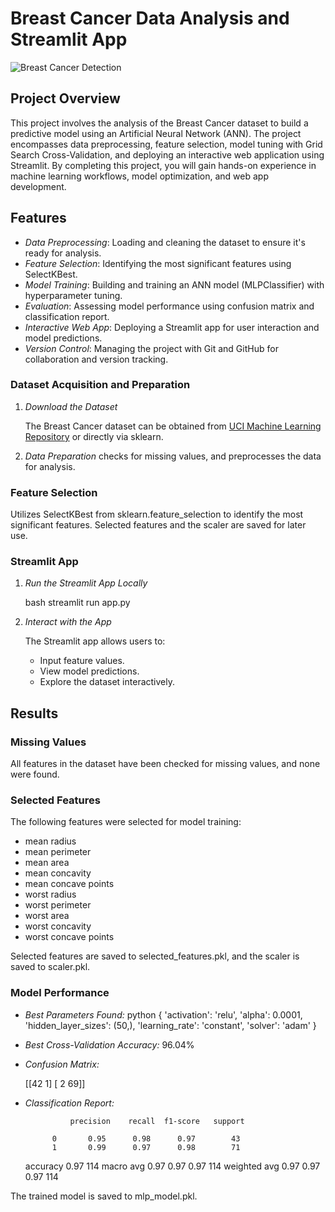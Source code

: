 # Breast Cancer Data Analysis and Streamlit App

![Breast Cancer Detection](https://img.shields.io/badge/Breast_Cancer_Detection-ML-brightgreen)

## Project Overview

This project involves the analysis of the Breast Cancer dataset to build a predictive model using an Artificial Neural Network (ANN). The project encompasses data preprocessing, feature selection, model tuning with Grid Search Cross-Validation, and deploying an interactive web application using Streamlit. By completing this project, you will gain hands-on experience in machine learning workflows, model optimization, and web app development.

## Features

- *Data Preprocessing*: Loading and cleaning the dataset to ensure it's ready for analysis.
- *Feature Selection*: Identifying the most significant features using SelectKBest.
- *Model Training*: Building and training an ANN model (MLPClassifier) with hyperparameter tuning.
- *Evaluation*: Assessing model performance using confusion matrix and classification report.
- *Interactive Web App*: Deploying a Streamlit app for user interaction and model predictions.
- *Version Control*: Managing the project with Git and GitHub for collaboration and version tracking.

### Dataset Acquisition and Preparation

1. *Download the Dataset*

   The Breast Cancer dataset can be obtained from [UCI Machine Learning Repository](https://archive.ics.uci.edu/ml/datasets/Breast+Cancer+Wisconsin+(Diagnostic)) or directly via sklearn.

2. *Data Preparation*
 checks for missing values, and preprocesses the data for analysis.

### Feature Selection

   Utilizes SelectKBest from sklearn.feature_selection to identify the most significant features. Selected features and the scaler are saved for later use.


### Streamlit App

1. *Run the Streamlit App Locally*

   bash
   streamlit run app.py
   

2. *Interact with the App*

   The Streamlit app allows users to:
   - Input feature values.
   - View model predictions.
   - Explore the dataset interactively.

## Results

### Missing Values

All features in the dataset have been checked for missing values, and none were found.

### Selected Features

The following features were selected for model training:

- mean radius
- mean perimeter
- mean area
- mean concavity
- mean concave points
- worst radius
- worst perimeter
- worst area
- worst concavity
- worst concave points

Selected features are saved to selected_features.pkl, and the scaler is saved to scaler.pkl.

### Model Performance

- *Best Parameters Found:*
  python
  {
      'activation': 'relu',
      'alpha': 0.0001,
      'hidden_layer_sizes': (50,),
      'learning_rate': 'constant',
      'solver': 'adam'
  }
  
- *Best Cross-Validation Accuracy:* 96.04%

- *Confusion Matrix:*
  
  [[42  1]
   [ 2 69]]
  

- *Classification Report:*
  
                precision    recall  f1-score   support

            0       0.95      0.98      0.97        43
            1       0.99      0.97      0.98        71

    accuracy                           0.97       114
   macro avg       0.97      0.97      0.97       114
weighted avg       0.97      0.97      0.97       114
  

The trained model is saved to mlp_model.pkl.
